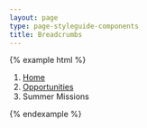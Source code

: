 ```yaml
---
layout: page
type: page-styleguide-components
title: Breadcrumbs
---
```


{% example html %}
<ol class="breadcrumb">
  <li><a href="#">Home</a></li>
  <li><a href="#">Opportunities</a></li>
  <li class="active">Summer Missions</li>
</ol>
{% endexample %}
